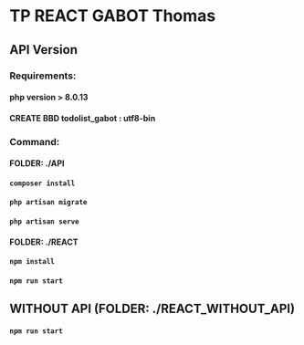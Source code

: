 # TP REACT GABOT Thomas

## API Version

### Requirements:

#### php version > 8.0.13
#### CREATE BBD todolist_gabot : utf8-bin

### Command:

#### FOLDER: ./API

#### `composer install`

#### `php artisan migrate`

#### `php artisan serve`

#### FOLDER: ./REACT

#### `npm install`

#### `npm run start`

## WITHOUT API (FOLDER: ./REACT_WITHOUT_API)

#### `npm run start`
